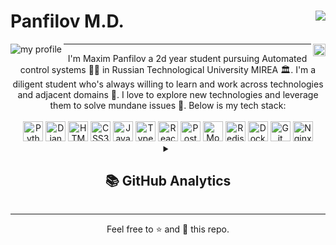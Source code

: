 <!-- Header -->
<div class="Header">
  <img align="right"
    src="https://readme-typing-svg.herokuapp.com?color=%2380AFF7&center=true&vCenter=true&lines=Hi+there!;I+love+programming+📝" />
  <h1>Panfilov M.D.</h1>
  <img align="left" src="https://komarev.com/ghpvc/?username=mdpanf&color=003153" alt="my profile" />
  <a href="https://t.me/panfilovmd">
    <img align="right" alt="PanfilovMD | Telegram" width="20px"
      src="https://cdn.worldvectorlogo.com/logos/telegram-1.svg" />
  </a>
  <hr>
</div>

<!-- About -->
<div align="center" class="About">
  I'm Maxim Panfilov a 2d year student pursuing Automated control systems 👨‍🎓 in Russian Technological University
  MIREA 🏛. I'm a diligent student who's always willing to learn and work across technologies and adjacent domains 💫. I
  love to explore new technologies and leverage them to solve mundane issues 👀. Below is my tech stack:
</div>
<br />

<!-- Info -->
<div align="center" class="Info">
  <img alt="Python" height="32px" src="https://cdn.worldvectorlogo.com/logos/python-5.svg" />
  <img alt="Django" height="32px" src="https://cdn.worldvectorlogo.com/logos/django.svg" />

  <img alt="HTML5" height="32px" src="https://cdn.worldvectorlogo.com/logos/html-1.svg" />
  <img alt="CSS3" height="32px" src="https://cdn.worldvectorlogo.com/logos/css-3.svg" />

  <img alt="Javascript" height="32px" src="https://cdn.worldvectorlogo.com/logos/logo-javascript.svg" />
  <img alt="Typescript" height="32px" src="https://cdn.worldvectorlogo.com/logos/typescript.svg" />
  <img alt="React" height="32px" src="https://cdn.worldvectorlogo.com/logos/react-2.svg" />

  <img alt="PostgreSQL" height="32px" src="https://cdn.worldvectorlogo.com/logos/postgresql.svg" />
  <img alt="MongoDB" height="32px" src="https://cdn.worldvectorlogo.com/logos/mongodb-icon-1.svg" />
  <img alt="Redis" height="32px" src="https://cdn.worldvectorlogo.com/logos/redis.svg" />

  <img alt="Docker" height="32px" src="https://cdn.worldvectorlogo.com/logos/docker.svg" />
  <img alt="Git" height="32px" src="https://cdn.worldvectorlogo.com/logos/git-icon.svg" />
  <img alt="Nginx" height="32px" src="https://cdn.worldvectorlogo.com/logos/nginx-1.svg" />
  <br />
</div>


<!-- Stats -->
<div align="center" class="Stats">
  <details>
    <summary>
      <h2>📚 GitHub Analytics</h2>
    </summary>
    <h3>📊 Stats</h3>
    <p align="center">
      <a target="_blank" rel="noopener noreferrer" href="https://github.com/anuraghazra/github-readme-stats">
        <img align="center"
          src="https://github-readme-stats.vercel.app/api?username=mdpanf&hide_border=true&theme=ayu-mirage&hide=prs,contribs&show_icons=true&count_private=true"
          alt="Anurag's github stats mdp" />
      </a>
      <a target="_blank" rel="noopener noreferrer" href="https://github.com/anuraghazra/github-readme-stats">
        <img align="center"
          src="https://github-readme-stats.vercel.app/api/top-langs/?username=mdpanf&layout=compact&exclude_repo=mdpanf.github.io&hide_border=true&theme=ayu-mirage&count_private=true"
          alt="Top langs mdp" />
      </a>
    </p>
    <h3>💛 Fav repos</h3>
    <p align="center">
      <a target="_blank" rel="noopener noreferrer" href="https://github.com/mdpanf/gh_avatars">
        <img
          src="https://github-readme-stats.vercel.app/api/pin/?username=mdpanf&repo=gh-avatars&show_icons=true&include_all_commits=true&hide_border=true&theme=ayu-mirage&show_owner=true"
          alt="startup-notifier" />
      </a>
      <a target="_blank" rel="noopener noreferrer" href="https://github.com/mdpanf/tgm-startup-notifier">
        <img
          src="https://github-readme-stats.vercel.app/api/pin/?username=mdpanf&repo=tgm-startup-notifier&show_icons=true&include_all_commits=true&hide_border=true&theme=ayu-mirage&show_owner=true"
          alt="startup-notifier" />
      </a>
    </p>
    <h3>🏆 Trophies</h3>
    <p align="center">
      <a target="_blank" rel="noopener noreferrer" href="https://github.com/ryo-ma/github-profile-trophy">
        <img src="https://github-profile-trophy.vercel.app/?username=mdpanf&theme=nord&no-frame=true" alt="trophies" />
      </a>
    </p>
  </details>
</div>

<hr>
<p align="center">Feel free to ⭐ and 🍴 this repo.</p>
